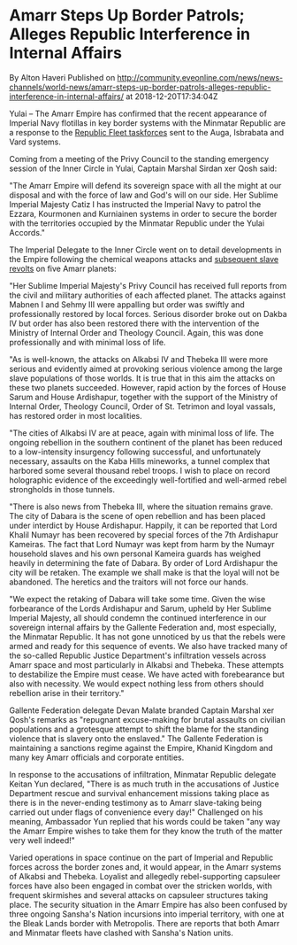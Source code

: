 # Amarr Steps Up Border Patrols; Alleges Republic Interference in Internal Affairs
By Alton Haveri
Published on http://community.eveonline.com/news/news-channels/world-news/amarr-steps-up-border-patrols-alleges-republic-interference-in-internal-affairs/ at 2018-12-20T17:34:04Z

Yulai – The Amarr Empire has confirmed that the recent appearance of Imperial Navy flotillas in key border systems with the Minmatar Republic are a response to the [Republic Fleet taskforces](https://community.eveonline.com/news/news-channels/world-news/minmatar-republic-deploys-blockade-taskforces-in-escalation-against-amarr/) sent to the Auga, Isbrabata and Vard systems.

Coming from a meeting of the Privy Council to the standing emergency session of the Inner Circle in Yulai, Captain Marshal Sirdan xer Qosh said:

"The Amarr Empire will defend its sovereign space with all the might at our disposal and with the force of law and God's will on our side. Her Sublime Imperial Majesty Catiz I has instructed the Imperial Navy to patrol the Ezzara, Kourmonen and Kurniainen systems in order to secure the border with the territories occupied by the Minmatar Republic under the Yulai Accords."

The Imperial Delegate to the Inner Circle went on to detail developments in the Empire following the chemical weapons attacks and [subsequent slave revolts](https://community.eveonline.com/news/news-channels/world-news/amarr-forces-respond-to-terrorist-attacks-and-slave-revolts-on-five-worlds/) on five Amarr planets:

"Her Sublime Imperial Majesty's Privy Council has received full reports from the civil and military authorities of each affected planet. The attacks against Mabnen I and Sehmy III were appalling but order was swiftly and professionally restored by local forces. Serious disorder broke out on Dakba IV but order has also been restored there with the intervention of the Ministry of Internal Order and Theology Council. Again, this was done professionally and with minimal loss of life.

"As is well-known, the attacks on Alkabsi IV and Thebeka III were more serious and evidently aimed at provoking serious violence among the large slave populations of those worlds. It is true that in this aim the attacks on these two planets succeeded. However, rapid action by the forces of House Sarum and House Ardishapur, together with the support of the Ministry of Internal Order, Theology Council, Order of St. Tetrimon and loyal vassals, has restored order in most localities.

"The cities of Alkabsi IV are at peace, again with minimal loss of life. The ongoing rebellion in the southern continent of the planet has been reduced to a low-intensity insurgency following successful, and unfortunately necessary, assaults on the Kaba Hills mineworks, a tunnel complex that harbored some several thousand rebel troops. I wish to place on record holographic evidence of the exceedingly well-fortified and well-armed rebel strongholds in those tunnels.

"There is also news from Thebeka III, where the situation remains grave. The city of Dabara is the scene of open rebellion and has been placed under interdict by House Ardishapur. Happily, it can be reported that Lord Khalil Numayr has been recovered by special forces of the 7th Ardishapur Kameiras. The fact that Lord Numayr was kept from harm by the Numayr household slaves and his own personal Kameira guards has weighed heavily in determining the fate of Dabara. By order of Lord Ardishapur the city will be retaken. The example we shall make is that the loyal will not be abandoned. The heretics and the traitors will not force our hands.

"We expect the retaking of Dabara will take some time. Given the wise forbearance of the Lords Ardishapur and Sarum, upheld by Her Sublime Imperial Majesty, all should condemn the continued interference in our sovereign internal affairs by the Gallente Federation and, most especially, the Minmatar Republic. It has not gone unnoticed by us that the rebels were armed and ready for this sequence of events. We also have tracked many of the so-called Republic Justice Department's infiltration vessels across Amarr space and most particularly in Alkabsi and Thebeka. These attempts to destabilize the Empire must cease. We have acted with forebearance but also with necessity. We would expect nothing less from others should rebellion arise in their territory."

Gallente Federation delegate Devan Malate branded Captain Marshal xer Qosh's remarks as "repugnant excuse-making for brutal assaults on civilian populations and a grotesque attempt to shift the blame for the standing violence that is slavery onto the enslaved." The Gallente Federation is maintaining a sanctions regime against the Empire, Khanid Kingdom and many key Amarr officials and corporate entities.

In response to the accusations of infiltration, Minmatar Republic delegate Keitan Yun declared, "There is as much truth in the accusations of Justice Department rescue and survival enhancement missions taking place as there is in the never-ending testimony as to Amarr slave-taking being carried out under flags of convenience every day!" Challenged on his meaning, Ambassador Yun replied that his words could be taken "any way the Amarr Empire wishes to take them for they know the truth of the matter very well indeed!"

Varied operations in space continue on the part of Imperial and Republic forces across the border zones and, it would appear, in the Amarr systems of Alkabsi and Thebeka. Loyalist and allegedly rebel-supporting capsuleer forces have also been engaged in combat over the stricken worlds, with frequent skirmishes and several attacks on capsuleer structures taking place. The security situation in the Amarr Empire has also been confused by three ongoing Sansha's Nation incursions into imperial territory, with one at the Bleak Lands border with Metropolis. There are reports that both Amarr and Minmatar fleets have clashed with Sansha's Nation units.

